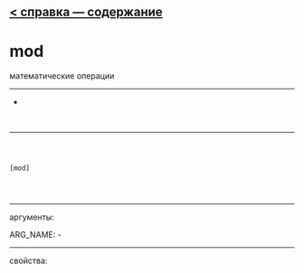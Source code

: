 [< справка — содержание](index.html)
---

# mod


математические операции

---

-
<br>


---


```



[mod]


            
```

---
аргументы:

ARG_NAME: -<br>

---
свойства:


